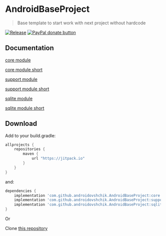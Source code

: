 # AndroidBaseProject
> Base template to start work with next project without hardcode

[![Release](https://jitpack.io/v/androidovshchik/BaseProject.svg)](https://jitpack.io/#androidovshchik/BaseProject)
<a href="https://www.paypal.me/mrcpp" title="Donate to this project using Paypal">
    <img src="https://img.shields.io/badge/paypal-donate-green.svg" alt="PayPal donate button"/>
</a>

## Documentation

[core module][1]

[core module short][50]

[support module][2]

[support module short][51]

[sqlite module][3]

[sqlite module short][52]

## Download

Add to your build.gradle:
```gradle
allprojects {
    repositories {
        maven {
            url "https://jitpack.io"
        }
    }
}
```
and:

```gradle
dependencies {
    implementation 'com.github.androidovshchik.AndroidBaseProject:core:LATEST_VERSION'
    implementation 'com.github.androidovshchik.AndroidBaseProject:support:LATEST_VERSION'
    implementation 'com.github.androidovshchik.AndroidBaseProject:sqlite:LATEST_VERSION'
}
```

Or

Clone [this repository](https://github.com/androidovshchik/AndroidBlankProject)

[1]: https://androidovshchik.github.io/AndroidBaseProject/core/index.html
[2]: https://androidovshchik.github.io/AndroidBaseProject/support/index.html
[3]: https://androidovshchik.github.io/AndroidBaseProject/sqlite/index.html
[50]: https://androidovshchik.github.io/AndroidBaseProject/core/index-outline.html
[51]: https://androidovshchik.github.io/AndroidBaseProject/support/index-outline.html
[52]: https://androidovshchik.github.io/AndroidBaseProject/sqlite/index-outline.html